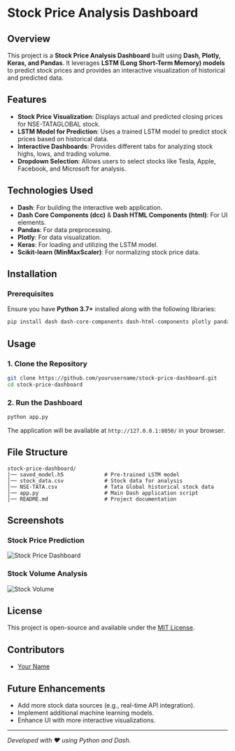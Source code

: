 # Stock Price Analysis Dashboard

## Overview
This project is a **Stock Price Analysis Dashboard** built using **Dash, Plotly, Keras, and Pandas**. It leverages **LSTM (Long Short-Term Memory) models** to predict stock prices and provides an interactive visualization of historical and predicted data.

## Features
- **Stock Price Visualization**: Displays actual and predicted closing prices for NSE-TATAGLOBAL stock.
- **LSTM Model for Prediction**: Uses a trained LSTM model to predict stock prices based on historical data.
- **Interactive Dashboards**: Provides different tabs for analyzing stock highs, lows, and trading volume.
- **Dropdown Selection**: Allows users to select stocks like Tesla, Apple, Facebook, and Microsoft for analysis.

## Technologies Used
- **Dash**: For building the interactive web application.
- **Dash Core Components (dcc)** & **Dash HTML Components (html)**: For UI elements.
- **Pandas**: For data preprocessing.
- **Plotly**: For data visualization.
- **Keras**: For loading and utilizing the LSTM model.
- **Scikit-learn (MinMaxScaler)**: For normalizing stock price data.

## Installation
### Prerequisites
Ensure you have **Python 3.7+** installed along with the following libraries:
```sh
pip install dash dash-core-components dash-html-components plotly pandas keras scikit-learn numpy
```

## Usage
### 1. Clone the Repository
```sh
git clone https://github.com/yourusername/stock-price-dashboard.git
cd stock-price-dashboard
```

### 2. Run the Dashboard
```sh
python app.py
```
The application will be available at `http://127.0.0.1:8050/` in your browser.

## File Structure
```
stock-price-dashboard/
│── saved_model.h5             # Pre-trained LSTM model
│── stock_data.csv             # Stock data for analysis
│── NSE-TATA.csv               # Tata Global historical stock data
│── app.py                     # Main Dash application script
│── README.md                  # Project documentation
```

## Screenshots
### **Stock Price Prediction**
![Stock Price Dashboard](screenshot1.png)

### **Stock Volume Analysis**
![Stock Volume](screenshot2.png)

## License
This project is open-source and available under the [MIT License](LICENSE).

## Contributors
- [Your Name](https://github.com/yourusername)

## Future Enhancements
- Add more stock data sources (e.g., real-time API integration).
- Implement additional machine learning models.
- Enhance UI with more interactive visualizations.

---
_Developed with ❤️ using Python and Dash._

